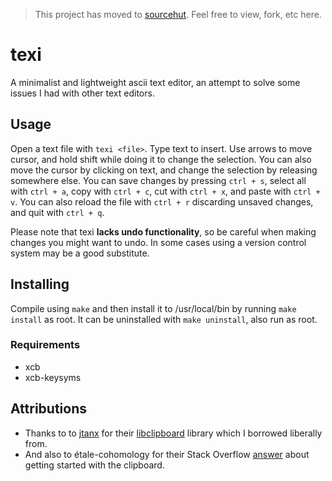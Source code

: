 > This project has moved to [sourcehut](git.sr.ht/~cxxvii/texi). Feel free to view, fork, etc here.

# texi
A minimalist and lightweight ascii text editor, an attempt to
solve some issues I had with other text editors.

## Usage
Open a text file with `texi <file>`. Type text to insert. 
Use arrows to move cursor, and hold shift while doing it
to change the selection. You can also move the cursor by
clicking on text, and change the selection by releasing
somewhere else. You can save changes by pressing `ctrl + s`,
select all with `ctrl + a`, copy with `ctrl + c`, cut with
`ctrl + x`, and paste with `ctrl + v`. You can also reload the
file with `ctrl + r` discarding unsaved changes, and quit
with `ctrl + q`.

Please note that texi **lacks undo functionality**, so be
careful when making changes you might want to undo.
In some cases using a version control system may be a
good substitute.

## Installing
Compile using `make` and then install it to /usr/local/bin
by running `make install` as root. It can be uninstalled with
`make uninstall`, also run as root.

### Requirements
- xcb
- xcb-keysyms

## Attributions
- Thanks to to [jtanx](https://github.com/jtanx) for their
[libclipboard](https://github.com/jtanx/libclipboard)
library which I borrowed liberally from.
- And also to étale-cohomology for their Stack Overflow
[answer](https://stackoverflow.com/a/72977399) about
getting started with the clipboard.
